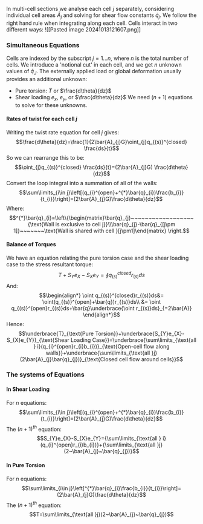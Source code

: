 In multi-cell sections we analyse each cell $j$ separately, considering individual cell areas $\bar{A}_{j}$ and solving for shear flow constants $\bar{q}_{j}$.
We follow the right hand rule when integrating along each cell.
Cells interact in two different ways:
![[Pasted image 20241013121607.png]]
### Simultaneous Equations
Cells are indexed by the subscript $j=1...n$, where $n$ is the total number of cells.
We introduce a 'notional cut' in each cell, and we get $n$ unknown values of $\bar{q}_{J}$.
The externally applied load or global deformation usually provides an additional unknown:
- Pure torsion: $T$ or $\frac{d\theta}{dz}$
- Shear loading $e_{x}$, $e_{y}$, or $\frac{d\theta}{dz}$
We need $(n+1)$ equations to solve for these unknowns.
#### Rates of twist for each cell $j$
Writing the twist rate equation for cell $j$ gives:
$$\frac{d\theta}{dz}=\frac{1}{2\bar{A}_{j}G}\oint_{j}q_{(s)}^{closed} \frac{ds}{t}$$
So we can rearrange this to be:
$$\oint_{j}q_{(s)}^{closed} \frac{ds}{t}=(2\bar{A}_{j}G) \frac{d\theta}{dz}$$
Convert the loop integral into a summation of all of the walls:
$$\sum\limits_{i\in j}\left[(q_{i}^{open}+^{*}\bar{q}_{i})\frac{b_{i}}{t_{i}}\right]=(2\bar{A}_{j}G)\frac{d\theta}{dz}$$
Where:
$$^{*}\bar{q}_{i}=\left\{\begin{matrix}\bar{q}_{j}~~~~~~~~~~~~~~~~~~{\text{Wall is exclusive to cell j}}\\\bar{q}_{j}-\bar{q}_{[j\pm 1]}~~~~~~~\text{Wall is shared with cell }[j\pm1]\end{matrix} \right.$$
#### Balance of Torques
We have an equation relating the pure torsion case and the shear loading case to the stress resultant torque:
$$T+S_{Y}e_{X}-S_{X}e_{Y}=\oint q_{(s)}^{closed}r_{(s)}ds$$
And:
$$\begin{align*}
\oint q_{(s)}^{closed}r_{(s)}ds&= \oint(q_{(s)}^{open}+\bar{q})r_{(s)}ds\\
&= \oint q_{(s)}^{open}r_{(s)}ds+\bar{q}\underbrace{\oint r_{(s)}ds}_{=2\bar{A}}
\end{align*}$$
Hence:
$$\underbrace{T}_{\text{Pure Torsion}}+\underbrace{S_{Y}e_{X}-S_{X}e_{Y}}_{\text{Shear Loading Case}}=\underbrace{\sum\limits_{\text{all } i}(q_{i}^{open}r_{i}b_{i})}_{\text{Open-cell flow along walls}}+\underbrace{\sum\limits_{\text{all }j}(2\bar{A}_{j}\bar{q}_{j})}_{\text{Closed cell flow around cells}}$$
### The systems of Equations
#### In Shear Loading
For $n$ equations:
$$\sum\limits_{i\in j}\left[(q_{i}^{open}+^{*}\bar{q}_{i})\frac{b_{i}}{t_{i}}\right]=(2\bar{A}_{j}G)\frac{d\theta}{dz}$$
The $(n+1)^{th}$ equation:
$$S_{Y}e_{X}-S_{X}e_{Y}={\sum\limits_{\text{all } i}(q_{i}^{open}r_{i}b_{i})}+{\sum\limits_{\text{all }j}(2~\bar{A}_{j}~\bar{q}_{j})}$$
#### In Pure Torsion
For $n$ equations:
$$\sum\limits_{i\in j}\left[^{*}\bar{q}_{i}\frac{b_{i}}{t_{i}}\right]=(2\bar{A}_{j}G)\frac{d\theta}{dz}$$
The $(n+1)^{th}$ equation:
$$T=\sum\limits_{\text{all }j}(2~\bar{A}_{j}~\bar{q}_{j})$$
